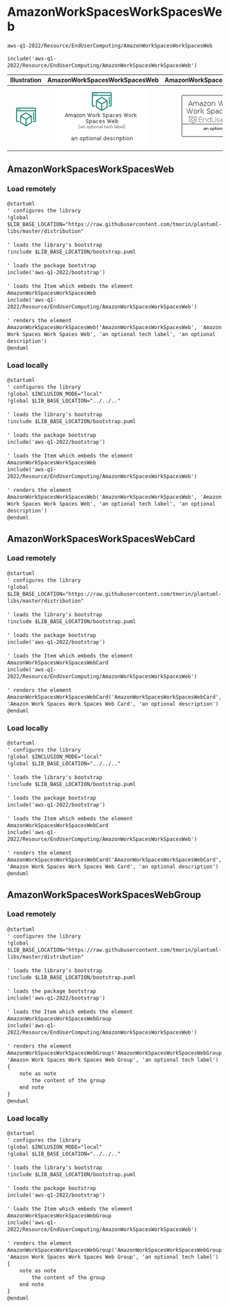 # AmazonWorkSpacesWorkSpacesWeb


```text
aws-q1-2022/Resource/EndUserComputing/AmazonWorkSpacesWorkSpacesWeb
```

```text
include('aws-q1-2022/Resource/EndUserComputing/AmazonWorkSpacesWorkSpacesWeb')
```



| Illustration | AmazonWorkSpacesWorkSpacesWeb | AmazonWorkSpacesWorkSpacesWebCard | AmazonWorkSpacesWorkSpacesWebGroup |
| :---: | :---: | :---: | :---: |
| ![illustration for Illustration](../../../aws-q1-2022/Resource/EndUserComputing/AmazonWorkSpacesWorkSpacesWeb.png) | ![illustration for AmazonWorkSpacesWorkSpacesWeb](../../../aws-q1-2022/Resource/EndUserComputing/AmazonWorkSpacesWorkSpacesWeb.Local.png) | ![illustration for AmazonWorkSpacesWorkSpacesWebCard](../../../aws-q1-2022/Resource/EndUserComputing/AmazonWorkSpacesWorkSpacesWebCard.Local.png) | ![illustration for AmazonWorkSpacesWorkSpacesWebGroup](../../../aws-q1-2022/Resource/EndUserComputing/AmazonWorkSpacesWorkSpacesWebGroup.Local.png) |




## AmazonWorkSpacesWorkSpacesWeb

### Load remotely
```plantuml
@startuml
' configures the library
!global $LIB_BASE_LOCATION="https://raw.githubusercontent.com/tmorin/plantuml-libs/master/distribution"

' loads the library's bootstrap
!include $LIB_BASE_LOCATION/bootstrap.puml

' loads the package bootstrap
include('aws-q1-2022/bootstrap')

' loads the Item which embeds the element AmazonWorkSpacesWorkSpacesWeb
include('aws-q1-2022/Resource/EndUserComputing/AmazonWorkSpacesWorkSpacesWeb')

' renders the element
AmazonWorkSpacesWorkSpacesWeb('AmazonWorkSpacesWorkSpacesWeb', 'Amazon Work Spaces Work Spaces Web', 'an optional tech label', 'an optional description')
@enduml
```

### Load locally
```plantuml
@startuml
' configures the library
!global $INCLUSION_MODE="local"
!global $LIB_BASE_LOCATION="../../.."

' loads the library's bootstrap
!include $LIB_BASE_LOCATION/bootstrap.puml

' loads the package bootstrap
include('aws-q1-2022/bootstrap')

' loads the Item which embeds the element AmazonWorkSpacesWorkSpacesWeb
include('aws-q1-2022/Resource/EndUserComputing/AmazonWorkSpacesWorkSpacesWeb')

' renders the element
AmazonWorkSpacesWorkSpacesWeb('AmazonWorkSpacesWorkSpacesWeb', 'Amazon Work Spaces Work Spaces Web', 'an optional tech label', 'an optional description')
@enduml
```

## AmazonWorkSpacesWorkSpacesWebCard

### Load remotely
```plantuml
@startuml
' configures the library
!global $LIB_BASE_LOCATION="https://raw.githubusercontent.com/tmorin/plantuml-libs/master/distribution"

' loads the library's bootstrap
!include $LIB_BASE_LOCATION/bootstrap.puml

' loads the package bootstrap
include('aws-q1-2022/bootstrap')

' loads the Item which embeds the element AmazonWorkSpacesWorkSpacesWebCard
include('aws-q1-2022/Resource/EndUserComputing/AmazonWorkSpacesWorkSpacesWeb')

' renders the element
AmazonWorkSpacesWorkSpacesWebCard('AmazonWorkSpacesWorkSpacesWebCard', 'Amazon Work Spaces Work Spaces Web Card', 'an optional description')
@enduml
```

### Load locally
```plantuml
@startuml
' configures the library
!global $INCLUSION_MODE="local"
!global $LIB_BASE_LOCATION="../../.."

' loads the library's bootstrap
!include $LIB_BASE_LOCATION/bootstrap.puml

' loads the package bootstrap
include('aws-q1-2022/bootstrap')

' loads the Item which embeds the element AmazonWorkSpacesWorkSpacesWebCard
include('aws-q1-2022/Resource/EndUserComputing/AmazonWorkSpacesWorkSpacesWeb')

' renders the element
AmazonWorkSpacesWorkSpacesWebCard('AmazonWorkSpacesWorkSpacesWebCard', 'Amazon Work Spaces Work Spaces Web Card', 'an optional description')
@enduml
```

## AmazonWorkSpacesWorkSpacesWebGroup

### Load remotely
```plantuml
@startuml
' configures the library
!global $LIB_BASE_LOCATION="https://raw.githubusercontent.com/tmorin/plantuml-libs/master/distribution"

' loads the library's bootstrap
!include $LIB_BASE_LOCATION/bootstrap.puml

' loads the package bootstrap
include('aws-q1-2022/bootstrap')

' loads the Item which embeds the element AmazonWorkSpacesWorkSpacesWebGroup
include('aws-q1-2022/Resource/EndUserComputing/AmazonWorkSpacesWorkSpacesWeb')

' renders the element
AmazonWorkSpacesWorkSpacesWebGroup('AmazonWorkSpacesWorkSpacesWebGroup', 'Amazon Work Spaces Work Spaces Web Group', 'an optional tech label') {
    note as note
        the content of the group
    end note
}
@enduml
```

### Load locally
```plantuml
@startuml
' configures the library
!global $INCLUSION_MODE="local"
!global $LIB_BASE_LOCATION="../../.."

' loads the library's bootstrap
!include $LIB_BASE_LOCATION/bootstrap.puml

' loads the package bootstrap
include('aws-q1-2022/bootstrap')

' loads the Item which embeds the element AmazonWorkSpacesWorkSpacesWebGroup
include('aws-q1-2022/Resource/EndUserComputing/AmazonWorkSpacesWorkSpacesWeb')

' renders the element
AmazonWorkSpacesWorkSpacesWebGroup('AmazonWorkSpacesWorkSpacesWebGroup', 'Amazon Work Spaces Work Spaces Web Group', 'an optional tech label') {
    note as note
        the content of the group
    end note
}
@enduml
```

